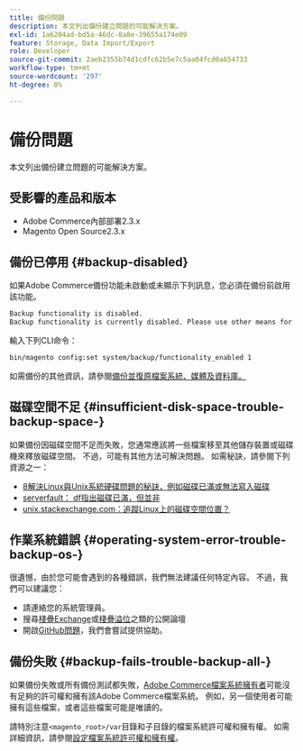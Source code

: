 ```yaml
---
title: 備份問題
description: 本文列出備份建立問題的可能解決方案。
exl-id: 1a6204ad-bd5a-46dc-8a8e-39655a174e09
feature: Storage, Data Import/Export
role: Developer
source-git-commit: 2aeb2355b74d1cdfc62b5e7c5aa04fcd0a654733
workflow-type: tm+mt
source-wordcount: '297'
ht-degree: 0%

---
```


# 備份問題

本文列出備份建立問題的可能解決方案。

## 受影響的產品和版本

* Adobe Commerce內部部署2.3.x
* Magento Open Source2.3.x

## 備份已停用 {#backup-disabled}

如果Adobe Commerce備份功能未啟動或未顯示下列訊息，您必須在備份前啟用該功能。

```bash
Backup functionality is disabled.
Backup functionality is currently disabled. Please use other means for backups.
```

輸入下列CLI命令：

```bash
bin/magento config:set system/backup/functionality_enabled 1
```

如需備份的其他資訊，請參閱[備份並復原檔案系統、媒體及資料庫。](https://experienceleague.adobe.com/zh-hant/docs/commerce-operations/installation-guide/tutorials/backup)

## 磁碟空間不足 {#insufficient-disk-space-trouble-backup-space-}

如果備份因磁碟空間不足而失敗，您通常應該將一些檔案移至其他儲存裝置或磁碟機來釋放磁碟空間。 不過，可能有其他方法可解決問題。 如需秘訣，請參閱下列資源之一：

* [8解決Linux與Unix系統硬碟問題的秘訣，例如磁碟已滿或無法寫入磁碟](https://www.cyberciti.biz/datacenter/linux-unix-bsd-osx-cannot-write-to-hard-disk)
* [serverfault： df指出磁碟已滿，但並非](https://serverfault.com/questions/315181/df-says-disk-is-full-but-it-is-not)
* [unix.stackexchange.com：追蹤Linux上的磁碟空間位置？](https://unix.stackexchange.com/questions/125429/tracking-down-where-disk-space-has-gone-on-linux)

## 作業系統錯誤 {#operating-system-error-trouble-backup-os-}

很遺憾，由於您可能會遇到的各種錯誤，我們無法建議任何特定內容。 不過，我們可以建議您：

* 請連絡您的系統管理員。
* 搜尋[棧疊Exchange](https://unix.stackexchange.com)或[棧疊溢位](https://stackoverflow.com)之類的公開論壇
* 開啟[GitHub問題](https://github.com/magento/magento2/issues)，我們會嘗試提供協助。

## 備份失敗 {#backup-fails-trouble-backup-all-}

如果備份失敗或所有備份測試都失敗，[Adobe Commerce檔案系統擁有者](https://experienceleague.adobe.com/zh-hant/docs/commerce-operations/installation-guide/prerequisites/file-system/overview)可能沒有足夠的許可權和擁有該Adobe Commerce檔案系統。 例如，另一個使用者可能擁有這些檔案，或者這些檔案可能是唯讀的。

請特別注意`<magento_root>/var`目錄和子目錄的檔案系統許可權和擁有權。 如需詳細資訊，請參閱[設定檔案系統許可權和擁有權](https://experienceleague.adobe.com/zh-hant/docs/commerce-operations/installation-guide/prerequisites/file-system/configure-permissions)。
